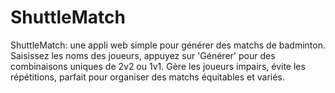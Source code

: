 # ShuttleMatch
ShuttleMatch: une appli web simple pour générer des matchs de badminton. Saisissez les noms des joueurs, appuyez sur 'Générer' pour des combinaisons uniques de 2v2 ou 1v1. Gère les joueurs impairs, évite les répétitions, parfait pour organiser des matchs équitables et variés.
